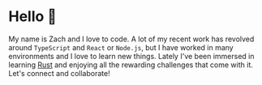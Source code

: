 # Hello 👋

My name is Zach and I love to code. A lot of my recent work has revolved around `TypeScript` and `React` or `Node.js`, but I have worked in many environments and I love to learn new things. Lately I've been immersed in learning [Rust](https://www.rust-lang.org/) and enjoying all the rewarding challenges that come with it. Let's connect and collaborate!
